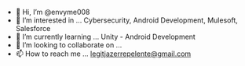 - 👋 Hi, I’m @envyme008
- 👀 I’m interested in ... Cybersecurity, Android Development, Mulesoft, Salesforce
- 🌱 I’m currently learning ... Unity - Android Development
- 💞️ I’m looking to collaborate on ...
- 📫 How to reach me ... legitjazerrepelente@gmail.com

<!---
envyme008/envyme008 is a ✨ special ✨ repository because its `README.md` (this file) appears on your GitHub profile.
You can click the Preview link to take a look at your changes.
--->
